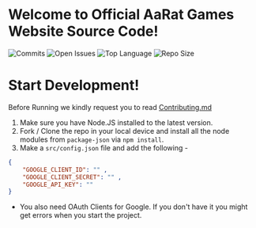 # Welcome to Official AaRat Games Website Source Code!



![Commits](https://img.shields.io/github/commit-activity/w/OfficialAaRat-RRI/ARTG-Official-Web?style=flat-square) ![Open Issues](https://img.shields.io/github/issues-raw/OfficialAaRat-RRI/ARTG-Official-Web?style=flat-square) ![Top Language](https://img.shields.io/github/languages/top/OfficialAaRat-RRI/ARTG-Official-Web?style=flat-square) ![Repo Size](https://img.shields.io/github/repo-size/OfficialAaRat-RRI/ARTG-Official-Web?style=flat-square)

# Start Development!

Before Running we kindly request you to read [Contributing.md](https://github.com/OfficialAaRat-RRI/ARTG-Official-Web/blob/main/CONTRIBUTING.md)

1. Make sure you have Node.JS installed to the latest version.
2. Fork / Clone the repo in your local device and install all the node modules from `package-json` via `npm install`.
3. Make a `src/config.json` file and add the following -
```json
{
    "GOOGLE_CLIENT_ID": "" ,
    "GOOGLE_CLIENT_SECRET": "" ,
    "GOOGLE_API_KEY": ""
}
```

- You also need OAuth Clients for Google. If you don't have it you might get errors when you start the project.
